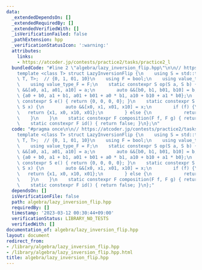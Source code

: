```yaml
---
data:
  _extendedDependsOn: []
  _extendedRequiredBy: []
  _extendedVerifiedWith: []
  _isVerificationFailed: false
  _pathExtension: hpp
  _verificationStatusIcon: ':warning:'
  attributes:
    links:
    - https://atcoder.jp/contests/practice2/tasks/practice2_l
  bundledCode: "#line 2 \"algebra/lazy_inversion_flip.hpp\"\n\n// https://atcoder.jp/contests/practice2/tasks/practice2_l\n\
    template <class T> struct LazyInversionFlip {\n    using S = std::tuple<T, T,\
    \ T, T>;  // {0, 1, 01, 10}\n    using F = bool;\n    using value_type_S = S;\n\
    \    using value_type_F = F;\n    static constexpr S op(S a, S b) {\n        auto\
    \ &&[a0, a1, a01, a10] = a;\n        auto &&[b0, b1, b01, b10] = b;\n        return\
    \ {a0 + b0, a1 + b1, a01 + b01 + a0 * b1, a10 + b10 + a1 * b0};\n    }\n    static\
    \ constexpr S e() { return {0, 0, 0, 0}; }\n    static constexpr S mapping(F f,\
    \ S x) {\n        auto &&[x0, x1, x01, x10] = x;\n        if (f) {\n         \
    \   return {x1, x0, x10, x01};\n        } else {\n            return x;\n    \
    \    }\n    }\n    static constexpr F composition(F f, F g) { return f ^ g; }\n\
    \    static constexpr F id() { return false; }\n};\n"
  code: "#pragma once\n\n// https://atcoder.jp/contests/practice2/tasks/practice2_l\n\
    template <class T> struct LazyInversionFlip {\n    using S = std::tuple<T, T,\
    \ T, T>;  // {0, 1, 01, 10}\n    using F = bool;\n    using value_type_S = S;\n\
    \    using value_type_F = F;\n    static constexpr S op(S a, S b) {\n        auto\
    \ &&[a0, a1, a01, a10] = a;\n        auto &&[b0, b1, b01, b10] = b;\n        return\
    \ {a0 + b0, a1 + b1, a01 + b01 + a0 * b1, a10 + b10 + a1 * b0};\n    }\n    static\
    \ constexpr S e() { return {0, 0, 0, 0}; }\n    static constexpr S mapping(F f,\
    \ S x) {\n        auto &&[x0, x1, x01, x10] = x;\n        if (f) {\n         \
    \   return {x1, x0, x10, x01};\n        } else {\n            return x;\n    \
    \    }\n    }\n    static constexpr F composition(F f, F g) { return f ^ g; }\n\
    \    static constexpr F id() { return false; }\n};"
  dependsOn: []
  isVerificationFile: false
  path: algebra/lazy_inversion_flip.hpp
  requiredBy: []
  timestamp: '2023-03-12 00:30:44+09:00'
  verificationStatus: LIBRARY_NO_TESTS
  verifiedWith: []
documentation_of: algebra/lazy_inversion_flip.hpp
layout: document
redirect_from:
- /library/algebra/lazy_inversion_flip.hpp
- /library/algebra/lazy_inversion_flip.hpp.html
title: algebra/lazy_inversion_flip.hpp
---
```


